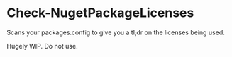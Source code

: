 Check-NugetPackageLicenses
==========================

Scans your packages.config to give you a tl;dr on the licenses being used.

Hugely WIP. Do not use.
